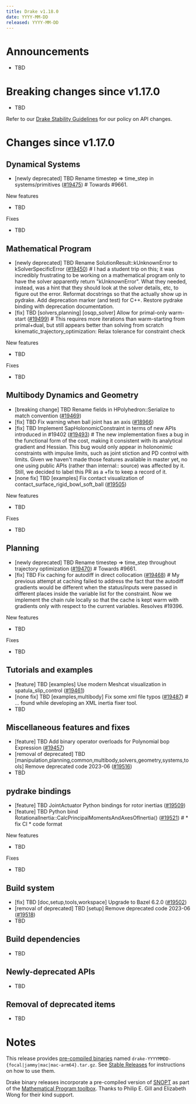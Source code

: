 ```yaml
---
title: Drake v1.18.0
date: YYYY-MM-DD
released: YYYY-MM-DD
---
```


# Announcements

* TBD

# Breaking changes since v1.17.0

* TBD

Refer to our [Drake Stability Guidelines](/stable.html) for our policy
on API changes.

# Changes since v1.17.0

## Dynamical Systems

<!-- <relnotes for systems go here> -->

* [newly deprecated] TBD Rename timestep => time_step in systems/primitives ([#19475][_#19475])  # Towards #9661.

New features

* TBD

Fixes

* TBD

## Mathematical Program

<!-- <relnotes for solvers go here> -->

* [newly deprecated] TBD Rename SolutionResult::kUnknownError to kSolverSpecificError ([#19450][_#19450])  # I had a student trip on this; it was incredibly frustrating to be working on a mathematical program only to have the solver apparently return "kUnknownError".  What they needed, instead, was a hint that they should look at the solver details, etc, to figure out the error. Reformat docstrings so that the actually show up in pydrake. Add deprecation marker (and test) for C++. Restore pydrake binding with deprecation documentation.
* [fix] TBD [solvers,planning] [osqp_solver] Allow for primal-only warm-start ([#19499][_#19499])  # This requires more iterations than warm-starting from primal+dual, but still appears better than solving from scratch kinematic_trajectory_optimization: Relax tolerance for constraint check

New features

* TBD

Fixes

* TBD

## Multibody Dynamics and Geometry

<!-- <relnotes for geometry,multibody go here> -->

* [breaking change] TBD Rename fields in HPolyhedron::Serialize to match convention ([#19469][_#19469])
* [fix] TBD Fix warning when ball joint has an axis ([#18966][_#18966])
* [fix] TBD Implement SapHolonomicConstraint in terms of new APIs introduced in #19402 ([#19493][_#19493])  # The new implementation fixes a bug in the functional form of the cost, making it consistent with its analytical gradient and Hessian. This bug would only appear in holononimic constraints with impulse limits, such as joint stiction and PD control with limits. Given we haven't made those features available in master yet, no one using public APIs (rather than internal:: source) was affected by it. Still, we decided to label this PR as a +fix to keep a record of it.
* [none fix] TBD [examples] Fix contact visualization of contact_surface_rigid_bowl_soft_ball ([#19505][_#19505])

New features

* TBD

Fixes

* TBD

## Planning

<!-- <relnotes for planning go here> -->

* [newly deprecated] TBD Rename timestep => time_step throughout trajectory optimization ([#19470][_#19470])  # Towards #9661.
* [fix] TBD Fix caching for autodiff in direct collocation ([#19468][_#19468])  # My previous attempt at caching failed to address the fact that the autodiff gradients would be different when the status/inputs were passed in different places inside the variable list for the constraint. Now we implement the chain rule locally so that the cache is kept warm with gradients only with respect to the current variables. Resolves #19396.

New features

* TBD

Fixes

* TBD

## Tutorials and examples

<!-- <relnotes for examples,tutorials go here> -->

* [feature] TBD [examples] Use modern Meshcat visualization in spatula_slip_control ([#19461][_#19461])
* [none fix] TBD [examples,multibody] Fix some xml file typos ([#19487][_#19487])  # ... found while developing an XML inertia fixer tool.
* TBD

## Miscellaneous features and fixes

<!-- <relnotes for common,math,lcm,lcmtypes,manipulation,perception,visualization go here> -->

* [feature] TBD Add binary operator overloads for Polynomial bop Expression ([#19457][_#19457])
* [removal of deprecated] TBD [manipulation,planning,common,multibody,solvers,geometry,systems,tools] Remove deprecated code 2023-06 ([#19516][_#19516])
* TBD

## pydrake bindings

<!-- <relnotes for bindings go here> -->

* [feature] TBD JointActuator Python bindings for rotor inertias ([#19509][_#19509])
* [feature] TBD Python bind RotationalInertia::CalcPrincipalMomentsAndAxesOfInertia() ([#19521][_#19521])  # * fix CI * code format

New features

* TBD

Fixes

* TBD

## Build system

<!-- <relnotes for cmake,doc,setup,third_party,tools go here> -->

* [fix] TBD [doc,setup,tools,workspace] Upgrade to Bazel 6.2.0 ([#19502][_#19502])
* [removal of deprecated] TBD [setup] Remove deprecated code 2023-06 ([#19518][_#19518])
* TBD

## Build dependencies

<!-- <relnotes for workspace go here> -->

* TBD

## Newly-deprecated APIs

* TBD

## Removal of deprecated items

* TBD

# Notes


This release provides [pre-compiled binaries](https://github.com/RobotLocomotion/drake/releases/tag/v1.18.0) named
``drake-YYYYMMDD-{focal|jammy|mac|mac-arm64}.tar.gz``. See [Stable Releases](/from_binary.html#stable-releases) for instructions on how to use them.

Drake binary releases incorporate a pre-compiled version of [SNOPT](https://ccom.ucsd.edu/~optimizers/solvers/snopt/) as part of the
[Mathematical Program toolbox](https://drake.mit.edu/doxygen_cxx/group__solvers.html). Thanks to
Philip E. Gill and Elizabeth Wong for their kind support.

<!-- <begin issue links> -->
[_#18966]: https://github.com/RobotLocomotion/drake/pull/18966
[_#19450]: https://github.com/RobotLocomotion/drake/pull/19450
[_#19457]: https://github.com/RobotLocomotion/drake/pull/19457
[_#19461]: https://github.com/RobotLocomotion/drake/pull/19461
[_#19468]: https://github.com/RobotLocomotion/drake/pull/19468
[_#19469]: https://github.com/RobotLocomotion/drake/pull/19469
[_#19470]: https://github.com/RobotLocomotion/drake/pull/19470
[_#19475]: https://github.com/RobotLocomotion/drake/pull/19475
[_#19487]: https://github.com/RobotLocomotion/drake/pull/19487
[_#19493]: https://github.com/RobotLocomotion/drake/pull/19493
[_#19499]: https://github.com/RobotLocomotion/drake/pull/19499
[_#19502]: https://github.com/RobotLocomotion/drake/pull/19502
[_#19505]: https://github.com/RobotLocomotion/drake/pull/19505
[_#19509]: https://github.com/RobotLocomotion/drake/pull/19509
[_#19516]: https://github.com/RobotLocomotion/drake/pull/19516
[_#19518]: https://github.com/RobotLocomotion/drake/pull/19518
[_#19521]: https://github.com/RobotLocomotion/drake/pull/19521
<!-- <end issue links> -->

<!--
  Current oldest_commit 1ee1e1aac46d783fcd8504ee88c8b28944884d05 (exclusive).
  Current newest_commit 8bb8d93651dca477467c471802e078c15b08b77c (inclusive).
-->
